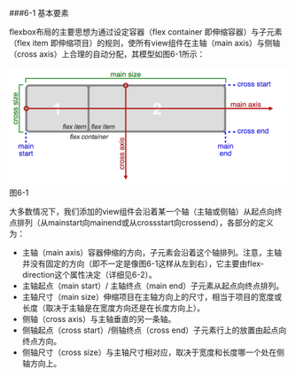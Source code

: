 ###6-1 基本要素

flexbox布局的主要思想为通过设定容器（flex container 即伸缩容器）与子元素（flex item 即伸缩项目）的规则，使所有view组件在主轴（main axis）与侧轴（cross axis）上合理的自动分配，其模型如图6-1所示：

![](/assets/6-1.png) 图6-1

大多数情况下，我们添加的view组件会沿着某一个轴（主轴或侧轴）从起点向终点排列（从mainstart向mainend或从crossstart向crossend），各部分的定义为：

* 主轴（main axis）容器伸缩的方向，子元素会沿着这个轴排列。注意，主轴并没有固定的方向（即不一定是像图6-1这样从左到右），它主要由flex-direction这个属性决定（详细见6-2）。
* 主轴起点（main start）/ 主轴终点（main end）子元素从起点向终点排列。
* 主轴尺寸（main size）伸缩项目在主轴方向上的尺寸，相当于项目的宽度或长度（取决于主轴是在宽度方向还是在长度方向上）。
* 侧轴（cross axis）与主轴垂直的另一条轴。
* 侧轴起点（cross start）/侧轴终点（cross end）子元素行上的放置由起点向终点方向。
* 侧轴尺寸（cross size）与主轴尺寸相对应，取决于宽度和长度哪一个处在侧轴方向上。



